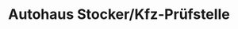 ---
title: "Autohaus Stocker/Kfz-Prüfstelle"
url: /engen/autohaus-stocker-kfz-pruefstelle/
shop: Autohaus
---